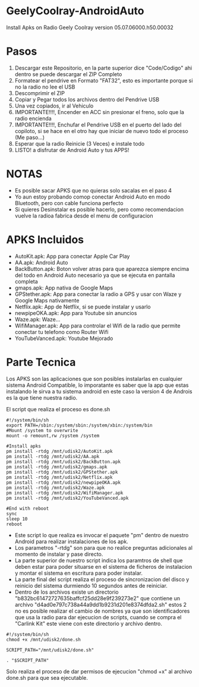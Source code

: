 # GeelyCoolray-AndroidAuto
Install Apks on Radio Geely Coolray version 05.07.06000.h50.00032

# Pasos
1. Descargar este Repositorio, en la parte superior dice "Code/Codigo" ahi dentro se puede descargar el ZIP Completo
2. Formatear el pendrive en Formato "FAT32", esto es importante porque si no la radio no lee el USB
3. Descomprimir el ZIP
4. Copiar y Pegar todos los archivos dentro del Pendrive USB
5. Una vez copiados, ir al Vehiculo
6. IMPORTANTE!!!!, Encender en ACC sin presionar el freno, solo que la radio encienda
7. IMPORTANTE!!!!, Enchufar el Pendrive USB en el puerto del lado del copiloto, si se hace en el otro hay que iniciar de nuevo todo el proceso (Me paso...)
8. Esperar que la radio Reinicie (3 Veces) e instale todo
9. LISTO! a disfrutar de Android Auto y tus APPS!

# NOTAS
- Es posible sacar APKS que no quieras solo sacalas en el paso 4
- Yo aun estoy probando comop conectar Android Auto en modo Bluetooth, pero con cable funciona perfecto
- Si quieres Desinstalar es posible hacerlo, pero como recomendacion vuelve la radioa fabrica desde el menu de configuracion

# APKS Incluidos
- AutoKit.apk: App para conectar Apple Car Play
- AA.apk: Android Auto
- BackButton.apk: Boton volver atras para que aparezca siempre encima del todo en Android Auto necesario ya que se ejecuta en pantalla completa
- gmaps.apk: App nativa de Google Maps
- GPStether.apk: App para conectar la radio a GPS y usar con Waze y Google Maps nativamente
- Netflix.apk: App de Netflix, si se puede instalar y usarlo
- newpipeOKA.apk: App para Youtube sin anuncios
- Waze.apk: Waze...
- WifiManager.apk: App para controlar el Wifi de la radio que permite conectar tu telefono como Router Wifi
- YouTubeVanced.apk: Youtube Mejorado

# Parte Tecnica
Los APKS son las aplicaciones que son posibles instalarlas en cualquier sistema Android Compatible, lo imporatante es saber que la app que estas instalando le sirva a tu sistema android en este caso la version 4 de Androis es la que tiene nuestra radio.

El script que realiza el proceso es done.sh
```shell
#!/system/bin/sh
export PATH=/sbin:/system/sbin:/system/xbin:/system/bin
#Mount /system to overwrite
mount -o remount,rw /system /system

#Install apks
pm install -rtdg /mnt/udisk2/AutoKit.apk
pm install -rtdg /mnt/udisk2/AA.apk
pm install -rtdg /mnt/udisk2/BackButton.apk
pm install -rtdg /mnt/udisk2/gmaps.apk
pm install -rtdg /mnt/udisk2/GPStether.apk
pm install -rtdg /mnt/udisk2/Netflix.apk
pm install -rtdg /mnt/udisk2/newpipeOKA.apk
pm install -rtdg /mnt/udisk2/Waze.apk
pm install -rtdg /mnt/udisk2/WifiManager.apk
pm install -rtdg /mnt/udisk2/YouTubeVanced.apk

#End with reboot
sync
sleep 10
reboot
```
- Este script lo que realiza es invocar el paquete "pm" dentro de nuestro Android para realizar instalaciones de los apk.
- Los parametros "-rtdg" son para que no realice preguntas adicionales al momento de instalar y pase directo.
- La parte superior de nuestro script indica los paramtros de shell que deben estar para poder situarse en el sistema de ficheros de instalacion y montar el sistema en escritura para poder instalar.
- La parte final del script realiza el proceso de sincronizacion del disco y reinicio del sistema durmiendo 10 segundos antes de reiniciar.
- Dentro de los archivos existe un directorio "b832bc61472727635baffcf25dd28e9f239273e2" que contiene un archivo "d4ad0e797c738a44a9dd1b9231d201e8374dfda2.sh" estos 2 no es posible realizar el cambio de nombres ya que son identificadores que usa la radio para dar ejecucion de scripts, cuando se compra el "Carlink Kit" este viene con este directorio y archivo dentro.
```shell
#!/system/bin/sh
chmod +x /mnt/udisk2/done.sh

SCRIPT_PATH="/mnt/udisk2/done.sh"

. "$SCRIPT_PATH"
```
Solo realiza el proceso de dar permisos de ejecucion "chmod +x" al archivo done.sh para que sea ejecutable.
